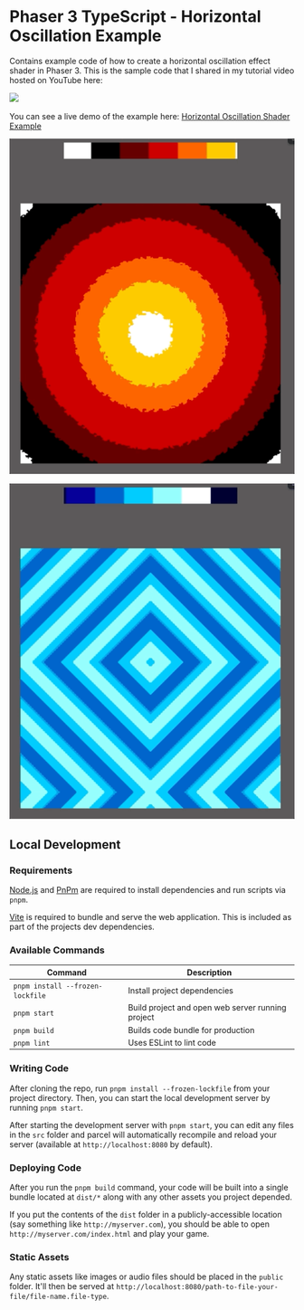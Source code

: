 # Phaser 3 TypeScript - Horizontal Oscillation Example

Contains example code of how to create a horizontal oscillation effect shader in Phaser 3. This is the sample code that I shared in my tutorial video hosted on YouTube here:

[<img src="https://i.ytimg.com/vi/AxZG7aBXmFQ/hqdefault.jpg">](https://youtu.be/AxZG7aBXmFQ "Phaser 3 Shader Tutorial — Recreating EarthBound’s Horizontal Oscillation Effect")

You can see a live demo of the example here: [Horizontal Oscillation Shader Example](https://devshareacademy.github.io/phaser-3-typescript-games-and-examples/examples/3.90/horizontal-oscillation-shader/index.html)

![Shader Examples 1](./docs/example.gif?raw=true)

![Shader Examples 2](./docs/example2.gif?raw=true)

## Local Development

### Requirements

<a href="https://nodejs.org" target="_blank">Node.js</a> and <a href="https://pnpm.io/" target="_blank">PnPm</a> are required to install dependencies and run scripts via `pnpm`.

<a href="https://vitejs.dev/" target="_blank">Vite</a> is required to bundle and serve the web application. This is included as part of the projects dev dependencies.

### Available Commands

| Command | Description |
|---------|-------------|
| `pnpm install --frozen-lockfile` | Install project dependencies |
| `pnpm start` | Build project and open web server running project |
| `pnpm build` | Builds code bundle for production |
| `pnpm lint` | Uses ESLint to lint code |

### Writing Code

After cloning the repo, run `pnpm install --frozen-lockfile` from your project directory. Then, you can start the local development
server by running `pnpm start`.

After starting the development server with `pnpm start`, you can edit any files in the `src` folder
and parcel will automatically recompile and reload your server (available at `http://localhost:8080`
by default).

### Deploying Code

After you run the `pnpm build` command, your code will be built into a single bundle located at
`dist/*` along with any other assets you project depended.

If you put the contents of the `dist` folder in a publicly-accessible location (say something like `http://myserver.com`),
you should be able to open `http://myserver.com/index.html` and play your game.

### Static Assets

Any static assets like images or audio files should be placed in the `public` folder. It'll then be served at `http://localhost:8080/path-to-file-your-file/file-name.file-type`.
